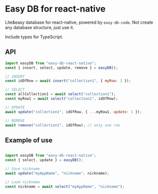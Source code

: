 # Easy DB for react-native

Lite&easy database for react-native, powered by `easy-db-code`.
Not create any database structure, just use it.

Include types for TypeScript.

## API

```js
import easyDB from "easy-db-react-native";
const { insert, select, update, remove } = easyDB();

// INSERT
const idOfRow = await insert("collection1", { myRow: 1 });

// SELECT
const allCollection1 = await select("collection1");
const myRow1 = await select("collection1", idOfRow);

// UPDATE
await update("collection1", idOfRow, { ...myRow1, update: 1 });

// REMOVE
await remove("collection1", idOfRow); // only one row
```

## Example of use

```js

import easyDB from "easy-db-react-native";
const { select, update } = easyDB();

// Save nickname 
await update("myAppName", "nickname", nickname);

// Load nickname
const nickname = await select("myAppName", "nickname");
```
